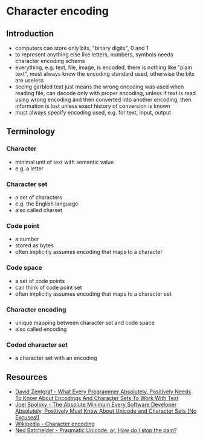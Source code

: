 # Character encoding



## Introduction

- computers can store only bits, "binary digits", 0 and 1
- to represent anything else like letters, numbers, symbols needs character encoding scheme
- everything, e.g. text, file, image, is encoded, there is nothing like "plain text", must always know the encoding standard used, otherwise the bits are useless
- seeing garbled text just means the wrong encoding was used when reading file, can decode only with proper encoding, unless if text is read using wrong encoding and then converted into another encoding, then information is lost unless exact history of conversion is known
- must always specify encoding used, e.g. for text, input, output



## Terminology

### Character

- minimal unit of text with semantic value
- e.g. a letter

### Character set

- a set of characters
- e.g. the English language
- also called charset

### Code point

- a number
- stored as bytes
- often implicitly assumes encoding that maps to a character

### Code space

- a set of code points
- can think of code point set
- often implicitly assumes encoding that maps to a character set

### Character encoding

- unique mapping between character set and code space
- also called encoding

### Coded character set

- a character set with an encoding



## Resources

- [David Zentgraf - What Every Programmer Absolutely, Positively Needs To Know About Encodings And Character Sets To Work With Text](http://kunststube.net/encoding/)
- [Joel Spolsky - The Absolute Minimum Every Software Developer Absolutely, Positively Must Know About Unicode and Character Sets (No Excuses!)](https://www.joelonsoftware.com/2003/10/08/the-absolute-minimum-every-software-developer-absolutely-positively-must-know-about-unicode-and-character-sets-no-excuses/)
- [Wikipedia - Character encoding](https://en.wikipedia.org/wiki/Character_encoding)
- [Ned Batchelder - Pragmatic Unicode, or, How do I stop the pain?](https://youtube.com/watch?v=sgHbC6udIqc)
